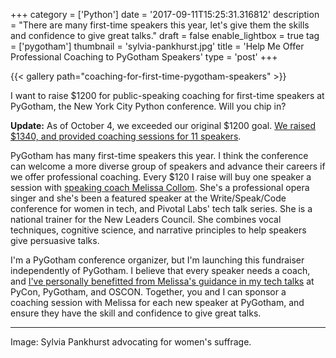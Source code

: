 +++
category = ['Python']
date = '2017-09-11T15:25:31.316812'
description = "There are many first-time speakers this year, let's give them the skills and confidence to give great talks."
draft = false
enable_lightbox = true
tag = ['pygotham']
thumbnail = 'sylvia-pankhurst.jpg'
title = 'Help Me Offer Professional Coaching to PyGotham Speakers'
type = 'post'
+++

{{< gallery path="coaching-for-first-time-pygotham-speakers" >}}

I want to raise $1200 for public-speaking coaching for first-time speakers at PyGotham, the New York City Python conference. Will you chip in?

**Update:** As of October 4, we exceeded our original $1200 goal. [We raised $1340, and provided coaching sessions for 11 speakers](/recap-coaching-for-pygotham-speakers-2017).

<!-- div style="text-align: center; margin-bottom: 1em">
<form action="https://www.paypal.com/cgi-bin/webscr" method="post" target="_top">
<input type="hidden" name="cmd" value="_s-xclick">
<input type="hidden" name="hosted_button_id" value="MMTMEA9UUTLSY">
<input type="image" src="https://www.paypalobjects.com/en_US/i/btn/btn_donate_LG.gif" border="0" name="submit" alt="PayPal - The safer, easier way to pay online!">
<img alt="" border="0" src="https://www.paypalobjects.com/en_US/i/scr/pixel.gif" width="1" height="1">
</form>
</div -->

PyGotham has many first-time speakers this year. I think the conference can welcome a more diverse group of speakers and advance their careers if we offer professional coaching. Every $120 I raise will buy one speaker a session with [speaking coach Melissa Collom](http://melissacollom.com/coaching). She's a professional opera singer and she's been a featured speaker at the Write/Speak/Code conference for women in tech, and Pivotal Labs' tech talk series. She is a national trainer for the New Leaders Council. She combines vocal techniques, cognitive science, and narrative principles to help speakers give persuasive talks.

I'm a PyGotham conference organizer, but I'm launching this fundraiser independently of PyGotham. I believe that every speaker needs a coach, and [I've personally benefitted from Melissa's guidance in my tech talks](/how-i-rehearse-a-conference-talk/) at PyCon, PyGotham, and OSCON. Together, you and I can sponsor a coaching session with Melissa for each new speaker at PyGotham, and ensure they have the skill and confidence to give great talks.

***

Image: Sylvia Pankhurst advocating for women's suffrage.
